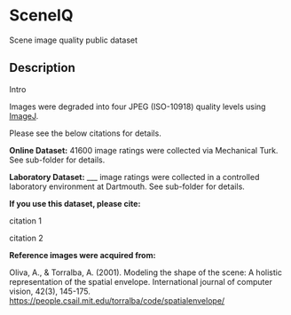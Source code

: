 # SceneIQ
Scene image quality public dataset

## Description
Intro

Images were degraded into four JPEG (ISO-10918) quality levels using [ImageJ](https://imagej.nih.gov/ij/).

Please see the below citations for details.

**Online Dataset:**  41600 image ratings were collected via Mechanical Turk. See sub-folder for details.

**Laboratory Dataset:**  ___ image ratings were collected in a controlled laboratory environment at Dartmouth. See sub-folder for details.

**If you use this dataset, please cite:**

citation 1

citation 2

**Reference images were acquired from:**

Oliva, A., & Torralba, A. (2001). Modeling the shape of the scene: A holistic representation of the spatial envelope. International journal of computer vision, 42(3), 145-175. https://people.csail.mit.edu/torralba/code/spatialenvelope/
